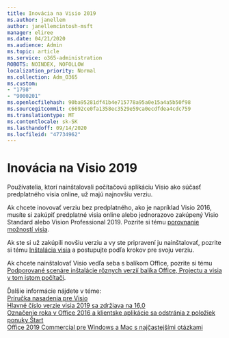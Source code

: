 ```yaml
---
title: Inovácia na Visio 2019
ms.author: janellem
author: janellemcintosh-msft
manager: eliree
ms.date: 04/21/2020
ms.audience: Admin
ms.topic: article
ms.service: o365-administration
ROBOTS: NOINDEX, NOFOLLOW
localization_priority: Normal
ms.collection: Adm_O365
ms.custom:
- "1798"
- "9000201"
ms.openlocfilehash: 90ba95281df41b4e715778a95a0e15a4a5b50f98
ms.sourcegitcommit: c6692ce0fa1358ec3529e59ca0ecdfdea4cdc759
ms.translationtype: MT
ms.contentlocale: sk-SK
ms.lasthandoff: 09/14/2020
ms.locfileid: "47734962"
---
```

# <a name="upgrade-to-visio-2019"></a>Inovácia na Visio 2019

Používatelia, ktorí nainštalovali počítačovú aplikáciu Visio ako súčasť predplatného visia online, už majú najnovšiu verziu. 

Ak chcete inovovať verziu bez predplatného, ako je napríklad Visio 2016, musíte si zakúpiť predplatné visia online alebo jednorazovo zakúpený Visio Standard alebo Vision Professional 2019. Pozrite si tému [porovnanie možností visia](https://products.office.com/visio/microsoft-visio-plans-and-pricing-compare-visio-options).

Ak ste si už zakúpili novšiu verziu a vy ste pripravení ju nainštalovať, pozrite si tému [Inštalácia visia](https://support.office.com/article/f98f21e3-aa02-4827-9167-ddab5b025710?wt.mc_id=OfficeAdm_ClientDIA_Alchemy1798) a postupujte podľa krokov pre svoju verziu. 

Ak chcete nainštalovať Visio vedľa seba s balíkom Office, pozrite si tému [Podporované scenáre inštalácie rôznych verzií balíka Office, Projectu a visia v tom istom počítači](https://docs.microsoft.com/deployoffice/install-different-office-visio-and-project-versions-on-the-same-computer).

Ďalšie informácie nájdete v téme:<br>
[Príručka nasadenia pre Visio](https://docs.microsoft.com/deployoffice/deployment-guide-for-visio)<br>
[Hlavné číslo verzie visia 2019 sa zdržiava na 16,0](https://docs.microsoft.com/deployoffice/office2019/overview#whats-stayed-the-same-in-office-2019)<br>
[Označenie roka v Office 2016 a klientske aplikácie sa odstránia z položiek ponuky Štart](https://support.office.com/article/8fe5e052-76d2-49de-af30-2e84ed3da907?wt.mc_id=OfficeAdm_ClientDIA_Alchemy1798)<br>
[Office 2019 Commercial pre Windows a Mac s najčastejšími otázkami](https://support.microsoft.com/help/4133312) 
